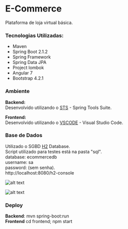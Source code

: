# E-Commerce

Plataforma de loja virtual básica.

### Tecnologias Utilizadas:
* Maven
* Spring Boot 2.1.2
* Spring Framework
* Spring Data JPA
* Project lombok
* Angular 7
* Bootstrap 4.2.1

### Ambiente

**Backend:**<br/>
Desenvolvido utilizando o [STS](https://spring.io/tools/sts) - Spring Tools Suite.

**Frontend:**<br/>
Desenvolvido utilizando o [VSCODE](https://code.visualstudio.com/) - Visual Studio Code.

### Base de Dados
Utilizado o SGBD [H2](http://www.h2database.com/html/main.html) Database.<br/>
Script utilizado para testes está na pasta "sql".<br/>
database: ecommercedb<br/>
username: sa<br/>
password: (sem senha).<br/>
http://localhost:8080/h2-console <br/>

![alt text](http://oi66.tinypic.com/s43sr4.jpg)

![alt text](https://i.ibb.co/znJyXML/ecommerce.png)

### Deploy
**Backend**: mvn spring-boot:run<br/>
**Frontend** cd frontend; npm start
